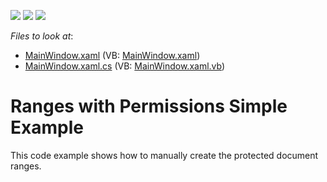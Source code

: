 <!-- default badges list -->
![](https://img.shields.io/endpoint?url=https://codecentral.devexpress.com/api/v1/VersionRange/128607897/21.1.5%2B)
[![](https://img.shields.io/badge/Open_in_DevExpress_Support_Center-FF7200?style=flat-square&logo=DevExpress&logoColor=white)](https://supportcenter.devexpress.com/ticket/details/T499849)
[![](https://img.shields.io/badge/📖_How_to_use_DevExpress_Examples-e9f6fc?style=flat-square)](https://docs.devexpress.com/GeneralInformation/403183)
<!-- default badges end -->
<!-- default file list -->
*Files to look at*:

* [MainWindow.xaml](./CS/RangePermissionsSimpleExample/MainWindow.xaml) (VB: [MainWindow.xaml](./VB/RangePermissionsSimpleExample/MainWindow.xaml))
* [MainWindow.xaml.cs](./CS/RangePermissionsSimpleExample/MainWindow.xaml.cs) (VB: [MainWindow.xaml.vb](./VB/RangePermissionsSimpleExample/MainWindow.xaml.vb))
<!-- default file list end -->
# Ranges with Permissions Simple Example


This code example shows how to manually create the protected document ranges.

<br/>


